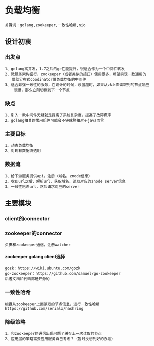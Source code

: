 # 负载均衡
```
关键词：golang,zookeeper,一致性哈希,nio
```
## 设计初衷
### 出发点
```
1、golang高并发，1.7之后的gc性能提升，很适合作为一个中间件转发
2、微服务架构盛行，zookeeper（或者类似的接口）使用很多，希望实现一款通用的
   借助分布式coodinator做负载均衡的中间件
3、适合非强一致性的服务，在设计的时候，设置超时，如果从zk上面读取到的节点响应
    很慢，那么立刻切换到下一个节点

```
### 缺点
```
1、引入一款中间件无疑就是提高了系统复杂度，提高了故障概率
2、golang相关的常用组件可能会不够成熟相对于java而言
```

### 主要目标
```
1、动态负载均衡
2、对现有数据流透明
```

### 数据流
```
1、给下游服务提供api，注册（域名，znode信息）
2、收到url之后，解析url，获取域名，读取对应的znode server信息
3、一致性哈希url，然后请求对应的server
```

## 主要模块
### client的connector
### zookeeper的connector
```
负责和zookeeper通信，注册watcher
```
#### zookeeper golang client选择
```
gozk：https://wiki.ubuntu.com/gozk
go-zookeeper：https://github.com/samuel/go-zookeeper
后者文档和代码都是开源的
```
### 一致性哈希
```
根据从zookeeper上面读取的节点信息，进行一致性哈希
https://github.com/serialx/hashring 
```
### 降级策略
```
1、和zookeeper的通信出现问题？缓存上一次读取的节点
2、应用层的策略需要应用服务自己考虑？（暂时没想到好的办法）
```
